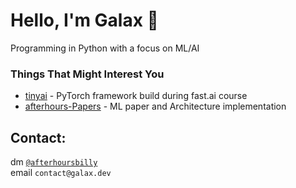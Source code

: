 # Hello, I'm Galax 👋
Programming in Python with a focus on ML/AI

### Things That Might Interest You
- [tinyai](https://github.com/GalaxUniv/tinyai/) - PyTorch framework build during fast.ai course
- [afterhours-Papers](https://github.com/GalaxAI/afterhourspapers) - ML paper and Architecture implementation

## Contact:
dm [`@afterhoursbilly`](https://x.com/afterhoursbilly)\
email  `contact@galax.dev`


